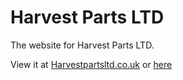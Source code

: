 # Harvest Parts LTD
The website for Harvest Parts LTD.

View it at [Harvestpartsltd.co.uk](https://www.harvestpartsltd.co.uk)
or [here](https://a-yakkus.github.io/harvestpartsltdwebsite/home.html)
